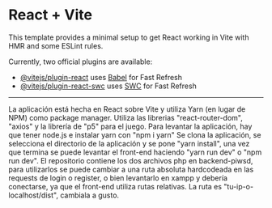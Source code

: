 # React + Vite

This template provides a minimal setup to get React working in Vite with HMR and some ESLint rules.

Currently, two official plugins are available:

- [@vitejs/plugin-react](https://github.com/vitejs/vite-plugin-react/blob/main/packages/plugin-react/README.md) uses [Babel](https://babeljs.io/) for Fast Refresh
- [@vitejs/plugin-react-swc](https://github.com/vitejs/vite-plugin-react-swc) uses [SWC](https://swc.rs/) for Fast Refresh

---------------------

La aplicación está hecha en React sobre Vite y utiliza Yarn (en lugar de NPM) como package manager.
Utiliza las librerias "react-router-dom", "axios" y la librería de "p5" para el juego.
Para levantar la aplicación, hay que tener node.js e instalar yarn con "npm i yarn"
Se clona la aplicación, se selecciona el directorio de la aplicación y se pone "yarn install", una vez que termina se puede levantar el front-end haciendo "yarn run dev" o "npm run dev".
El repositorio contiene los dos archivos php en backend-piwsd, para utilizarlos se puede cambiar a una ruta absoluta hardcodeada en las requests de login o register, o bien levantarlo en xampp y debería conectarse, ya que el front-end utiliza rutas relativas.
La ruta es "tu-ip-o-localhost/dist", cambiala a gusto.
